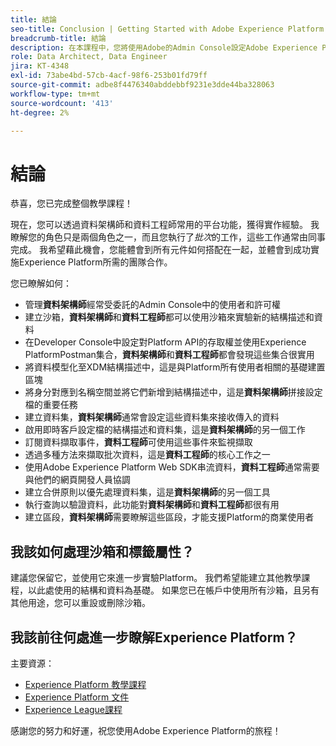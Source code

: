 ```yaml
---
title: 結論
seo-title: Conclusion | Getting Started with Adobe Experience Platform for Data Architects and Data Engineers
breadcrumb-title: 結論
description: 在本課程中，您將使用Adobe的Admin Console設定Adobe Experience Platform使用者許可權。
role: Data Architect, Data Engineer
jira: KT-4348
exl-id: 73abe4bd-57cb-4acf-98f6-253b01fd79ff
source-git-commit: adbe8f4476340abddebbf9231e3dde44ba328063
workflow-type: tm+mt
source-wordcount: '413'
ht-degree: 2%

---
```


# 結論

<!--5min-->

恭喜，您已完成整個教學課程！

現在，您可以透過資料架構師和資料工程師常用的平台功能，獲得實作經驗。 我瞭解您的角色只是兩個角色之一，而且您執行了&#x200B;_批次_&#x200B;的工作，這些工作通常由同事完成。 我希望藉此機會，您能體會到所有元件如何搭配在一起，並體會到成功實施Experience Platform所需的團隊合作。

您已瞭解如何：

* 管理&#x200B;**資料架構師**&#x200B;經常受委託的Admin Console中的使用者和許可權
* 建立沙箱，**資料架構師**&#x200B;和&#x200B;**資料工程師**&#x200B;都可以使用沙箱來實驗新的結構描述和資料
* 在Developer Console中設定對Platform API的存取權並使用Experience PlatformPostman集合，**資料架構師**&#x200B;和&#x200B;**資料工程師**&#x200B;都會發現這些集合很實用
* 將資料模型化至XDM結構描述中，這是與Platform所有使用者相關的基礎建置區塊
* 將身分對應到名稱空間並將它們新增到結構描述中，這是&#x200B;**資料架構師**&#x200B;拼接設定檔的重要任務
* 建立資料集，**資料架構師**&#x200B;通常會設定這些資料集來接收傳入的資料
* 啟用即時客戶設定檔的結構描述和資料集，這是&#x200B;**資料架構師**&#x200B;的另一個工作
* 訂閱資料擷取事件，**資料工程師**&#x200B;可使用這些事件來監視擷取
* 透過多種方法來擷取批次資料，這是&#x200B;**資料工程師**&#x200B;的核心工作之一
* 使用Adobe Experience Platform Web SDK串流資料，**資料工程師**&#x200B;通常需要與他們的網頁開發人員協調
* 建立合併原則以優先處理資料集，這是&#x200B;**資料架構師**&#x200B;的另一個工具
* 執行查詢以驗證資料，此功能對&#x200B;**資料架構師**&#x200B;和&#x200B;**資料工程師**&#x200B;都很有用
* 建立區段，**資料架構師**&#x200B;需要瞭解這些區段，才能支援Platform的商業使用者



## 我該如何處理沙箱和標籤屬性？

建議您保留它，並使用它來進一步實驗Platform。 我們希望能建立其他教學課程，以此處使用的結構和資料為基礎。 如果您已在帳戶中使用所有沙箱，且另有其他用途，您可以重設或刪除沙箱。

## 我該前往何處進一步瞭解Experience Platform？

主要資源：

* [Experience Platform 教學課程](https://experienceleague.adobe.com/docs/platform-learn/tutorials/overview.html)
* [Experience Platform 文件](https://experienceleague.adobe.com/docs/experience-platform/landing/home.html?lang=zh-Hant)
* [Experience League課程](https://experienceleague.adobe.com/#dashboard/learning)

感謝您的努力和好運，祝您使用Adobe Experience Platform的旅程！
